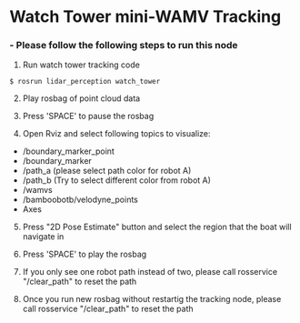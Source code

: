 # Watch Tower mini-WAMV Tracking

### - Please follow the following steps to run this node

1. Run watch tower tracking code

```
$ rosrun lidar_perception watch_tower
```
2. Play rosbag of point cloud data

3. Press 'SPACE' to pause the rosbag

4. Open Rviz and select following topics to visualize:
- /boundary_marker_point
- /boundary_marker
- /path_a (please select path color for robot A)
- /path_b (Try to select different color from robot A)
- /wamvs
- /bamboobotb/velodyne_points
- Axes

5. Press "2D Pose Estimate" button and select the region that the boat will navigate in

6. Press 'SPACE' to play the rosbag

7. If you only see one robot path instead of two, please call rosservice "/clear_path" to reset the path

8. Once you run new rosbag without restartig the tracking node, please call rosservice "/clear_path" to reset the path
